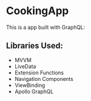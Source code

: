# CookingApp

This is a app built with GraphQL:

## Libraries Used:

- MVVM
- LiveData
- Extension Functions
- Navigation Components
- ViewBinding
- Apollo GraphQL
